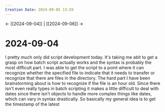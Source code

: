 ```yaml
---
Creation Date: 2024-09-05 13:59
---
```


<- [[2024-09-04]] | [[2024-09-06]]  ->

# 2024-09-04
I pretty much only did script development today. It's taking me abit to get a grasp on how batch script actually works and the syntax is probably the most difficult part. I was able to get the script to a point where it can recognize whether the specified file to indicate that it needs to transfer or recognize that there are files in the directory. The hard part I have been brainstorming about is how to recognize if the file is an hour old. Since there isn't even really types in batch scripting it makes a little difficult to deal with dates since there isn't objects to handle more complex things like dates, which can vary in syntax drastically. So basically my general idea is to get the timestamp of the latest 